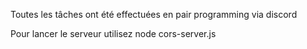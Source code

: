 Toutes les tâches ont été effectuées en pair programming via discord

Pour lancer le serveur utilisez node cors-server.js

